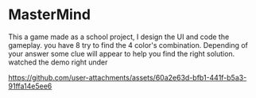 # MasterMind
This a game made as a school project, I design the UI and code the gameplay. you have 8 try to find the 4 color's combination. Depending of your answer some clue will appear to help you find the right solution.
watched the demo right under

https://github.com/user-attachments/assets/60a2e63d-bfb1-441f-b5a3-91ffa14e5ee6

